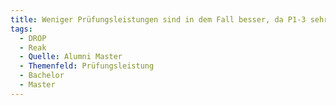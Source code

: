 ```yaml
---
title: Weniger Prüfungsleistungen sind in dem Fall besser, da P1-3 sehr viel Zeit in Anspruch nehmen, aber auch besser aufs Berufsleben vorbereiten
tags:
  - DROP
  - Reak
  - Quelle: Alumni Master
  - Themenfeld: Prüfungsleistung
  - Bachelor
  - Master
---
```

